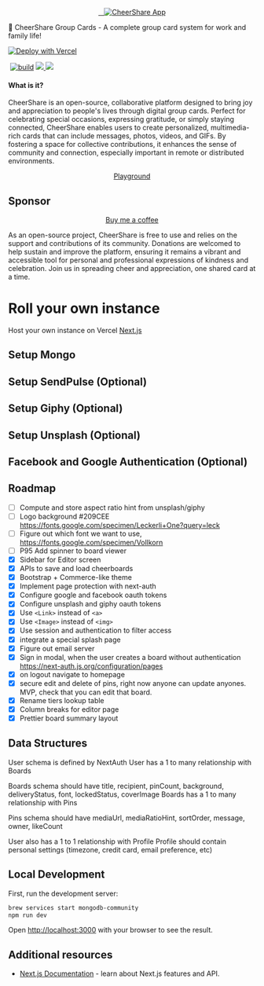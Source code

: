 <p align="center" >
  <a href="https://cheershare.app">
    <img alt="CheerShare App" src="https://cheershare.app/Logo.png"/>
  </a>
</p>

💝 CheerShare Group Cards - A complete group card system for work and family life!

[![Deploy with Vercel](https://vercel.com/button)](https://vercel.com/new/clone?repository-url=https%3A%2F%2Fgithub.com%2Fcheershareapp%2Fcheershare&env=MONGODB_URI,NEXTAUTH_URL&envDescription=API%20Keys%20needed%20for%20deployment&envLink=https%3A%2F%2Fcheershare.app%2Fdocs%2Fenv-vars&project-name=cheershare&repository-name=cheershare&redirect-url=https%3A%2F%2Fcheershare.app%2Fdocs%2Fvercel-deployed)
<p>
  <a href="https://circleci.com/gh/FaridSafi/react-native-gifted-chat"><img src="https://circleci.com/gh/FaridSafi/react-native-gifted-chat.svg?style=shield" alt="build"></a>
  <a title='License' href="https://github.com/cheershareapp/cheershare/blob/master/LICENSE" height="18">
    <img src='https://img.shields.io/badge/license-MIT-blue.svg' />
  </a>
  <a href="#"><img src="https://vercelbadge.vercel.app/api/sughodke/cheershare"/></a>
</p>

#### What is it?
CheerShare is an open-source, collaborative platform designed to bring joy and appreciation to people's lives through digital group cards. Perfect for celebrating special occasions, expressing gratitude, or simply staying connected, CheerShare enables users to create personalized, multimedia-rich cards that can include messages, photos, videos, and GIFs. By fostering a space for collective contributions, it enhances the sense of community and connection, especially important in remote or distributed environments.

<p align="center">
  <a href="https://cheershare.app/cheer/5fd1a8b788449c70ecccda24" target="_blank">Playground</a>
</p>

## Sponsor
<p>
  <p align="center">
    <a href="https://www.buymeacoffee.com/cheershare" target="_blank">
    Buy me a coffee
    </a>
  </p>
  <p>
  As an open-source project, CheerShare is free to use and relies on the support and contributions of its community. Donations are welcomed to help sustain and improve the platform, ensuring it remains a vibrant and accessible tool for personal and professional expressions of kindness and celebration. Join us in spreading cheer and appreciation, one shared card at a time.
  </p>
</p>

# Roll your own instance

Host your own instance on Vercel [Next.js](https://nextjs.org/)

## Setup Mongo

## Setup SendPulse (Optional)
## Setup Giphy (Optional)
## Setup Unsplash (Optional)
## Facebook and Google Authentication (Optional)

## Roadmap

- [ ] Compute and store aspect ratio hint from unsplash/giphy
- [ ] Logo background #209CEE https://fonts.google.com/specimen/Leckerli+One?query=leck
- [ ] Figure out which font we want to use, https://fonts.google.com/specimen/Vollkorn
- [ ] P95 Add spinner to board viewer
- [x] Sidebar for Editor screen
- [x] APIs to save and load cheerboards
- [x] Bootstrap + Commerce-like theme
- [x] Implement page protection with next-auth
- [x] Configure google and facebook oauth tokens
- [x] Configure unsplash and giphy oauth tokens
- [x] Use `<Link>` instead of `<a>`
- [x] Use `<Image>` instead of `<img>`
- [x] Use session and authentication to filter access
- [x] integrate a special splash page
- [x] Figure out email server
- [x] Sign in modal, when the user creates a board without authentication https://next-auth.js.org/configuration/pages
- [x] on logout navigate to homepage
- [x] secure edit and delete of pins, right now anyone can update anyones. MVP, check that you can edit that board.
- [x] Rename tiers lookup table
- [x] Column breaks for editor page
- [x] Prettier board summary layout

## Data Structures

User schema is defined by NextAuth
User has a 1 to many relationship with Boards

Boards schema should have title, recipient, pinCount, background, deliveryStatus, font, lockedStatus, coverImage
Boards has a 1 to many relationship with Pins

Pins schema should have mediaUrl, mediaRatioHint, sortOrder, message, owner, likeCount

User also has a 1 to 1 relationship with Profile
Profile should contain personal settings (timezone, credit card, email preference, etc)


## Local Development

First, run the development server:

```bash
brew services start mongodb-community
npm run dev
```

Open [http://localhost:3000](http://localhost:3000) with your browser to see the result.

## Additional resources

- [Next.js Documentation](https://nextjs.org/docs) - learn about Next.js features and API.

